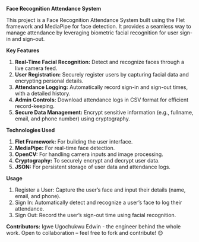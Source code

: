 **Face Recognition Attendance System**

This project is a Face Recognition Attendance System built using the Flet framework and MediaPipe for face detection. It provides a seamless way to manage attendance by leveraging biometric facial recognition for user sign-in and sign-out.

**Key Features**
1. **Real-Time Facial Recognition:** Detect and recognize faces through a live camera feed.
2. **User Registration:** Securely register users by capturing facial data and encrypting personal details.
3. **Attendance Logging:** Automatically record sign-in and sign-out times, with a detailed history.
4. **Admin Controls:** Download attendance logs in CSV format for efficient record-keeping.
5. **Secure Data Management:** Encrypt sensitive information (e.g., fullname, email, and phone number) using cryptography.

**Technologies Used**
1. **Flet Framework:** For building the user interface.
2. **MediaPipe:** For real-time face detection.
3. **OpenCV:** For handling camera inputs and image processing.
4. **Cryptography:** To securely encrypt and decrypt user data.
5. **JSON:** For persistent storage of user data and attendance logs.

**Usage**
1. Register a User: Capture the user’s face and input their details (name, email, and phone).
2. Sign In: Automatically detect and recognize a user’s face to log their attendance.
3. Sign Out: Record the user’s sign-out time using facial recognition.

**Contributors:**
Igwe Ugochukwu Edwin - the engineer behind the whole work.
Open to collaboration – feel free to fork and contribute! 😊
